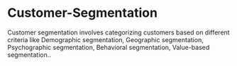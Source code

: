 # Customer-Segmentation
Customer segmentation involves categorizing customers based on different criteria like Demographic segmentation, Geographic segmentation, Psychographic segmentation, Behavioral segmentation, Value-based segmentation..
